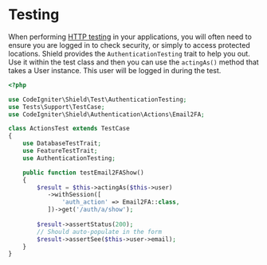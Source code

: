 # Testing

When performing [HTTP testing](https://codeigniter.com/user_guide/testing/feature.html) in your applications, you 
will often need to ensure you are logged in to check security, or simply to access protected locations. Shield
provides the `AuthenticationTesting` trait to help you out. Use it within the test class and then you can use
the `actingAs()` method that takes a User instance. This user will be logged in during the test.

```php
<?php

use CodeIgniter\Shield\Test\AuthenticationTesting;
use Tests\Support\TestCase;
use CodeIgniter\Shield\Authentication\Actions\Email2FA;

class ActionsTest extends TestCase
{
    use DatabaseTestTrait;
    use FeatureTestTrait;
    use AuthenticationTesting;

    public function testEmail2FAShow()
    {
        $result = $this->actingAs($this->user)
           ->withSession([
               'auth_action' => Email2FA::class,
           ])->get('/auth/a/show');
    
        $result->assertStatus(200);
        // Should auto-populate in the form
        $result->assertSee($this->user->email);
    }
}
```

